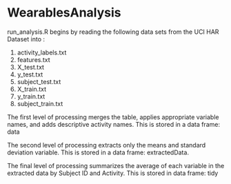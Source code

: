 # WearablesAnalysis

run_analysis.R begins by reading the following data sets from the UCI HAR Dataset into :
1. activity_labels.txt
2. features.txt
3. X_test.txt
4. y_test.txt
5. subject_test.txt
6. X_train.txt
7. y_train.txt
8. subject_train.txt

The first level of processing merges the table, applies appropriate variable names, and adds descriptive activity names. This is stored in a data frame: data

The second level of processing extracts only the means and standard deviation variable. This is stored in a data frame: extractedData.

The final level of processing summarizes the average of each variable in the extracted data by Subject ID and Activity. This is stored in data frame: tidy

